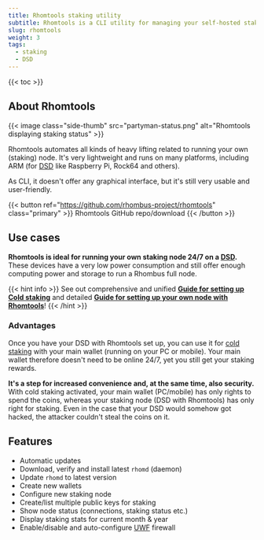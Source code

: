 ```yaml
---
title: Rhomtools staking utility
subtitle: Rhomtools is a CLI utility for managing your self-hosted staking nodes, like DSD or servers
slug: rhomtools
weight: 3
tags:
  - staking
  - DSD
---
```


{{< toc >}}

## About Rhomtools

{{< image class="side-thumb" src="partyman-status.png" alt="Rhomtools displaying staking status" >}}

Rhomtools automates all kinds of heavy lifting related to running your own (staking) node. It's very lightweight and runs on many platforms, including ARM (for [DSD](/wiki/learn/staking/dedicated-devices/) like Raspberry Pi, Rock64 and others).

As CLI, it doesn't offer any graphical interface, but it's still very usable and user-friendly.

{{< button ref="https://github.com/rhombus-project/rhomtools" class="primary" >}}
Rhomtools GitHub repo/download
{{< /button >}}

## Use cases

**Rhomtools is ideal for running your own staking node 24/7 on a [DSD](/wiki//learn/staking/dedicated-devices/).** These devices have a very low power consumption and still offer enough computing power and storage to run a Rhombus full node.

{{< hint info >}}
See out comprehensive and unified **[Guide for setting up Cold staking](/wiki/tutorial/staking/cold-staking)** and detailed **[Guide for setting up your own node with Rhomtools](/wiki/tutorial/staking/on-dedicated-device)**!
{{< /hint >}}

### Advantages

Once you have your DSD with Rhomtools set up, you can use it for [cold staking](/wiki/learn/staking#cold-staking/) with your main wallet (running on your PC or mobile). Your main wallet therefore doesn't need to be online 24/7, yet you still get your staking rewards.

**It's a step for increased convenience and, at the same time, also security.** With cold staking activated, your main wallet (PC/mobile) has only rights to spend the coins, whereas your staking node (DSD with Rhomtools) has only right for staking. Even in the case that your DSD would somehow got hacked, the attacker couldn't steal the coins on it.

## Features

- Automatic updates
- Download, verify and install latest `rhomd` (daemon)
- Update `rhomd` to latest version
- Create new wallets
- Configure new staking node
- Create/list multiple public keys for staking
- Show node status (connections, staking status etc.)
- Display staking stats for current month & year
- Enable/disable and auto-configure [UWF](https://wiki.ubuntu.com/UncomplicatedFirewall) firewall